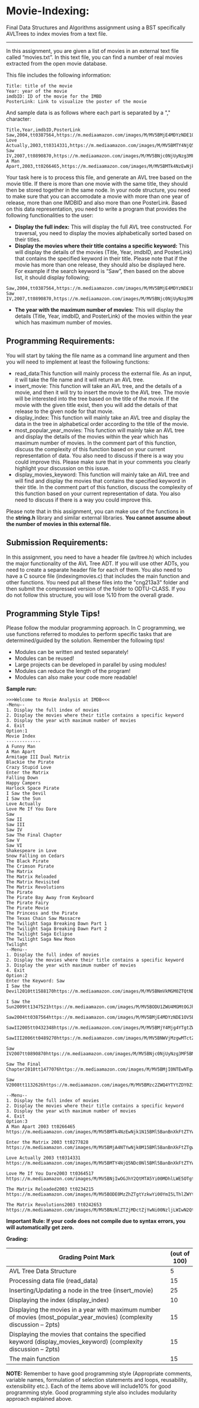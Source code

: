 # Movie-Indexing:

Final Data Structures and Algorithms assignment using a BST specifically AVLTrees to index movies from a text file.

-----
In this assignment, you are given a list of movies in an external text file called “movies.txt”. In this text file, you can find a number of real movies extracted from the open movie database.

This file includes the following information:
```
Title: title of the movie
Year: year of the movie
imdbID: ID of the movie for the IMBD
PosterLink: Link to visualize the poster of the movie
```
And sample data is as follows where each part is separated by a "," character:
```
Title,Year,imdbID,PosterLink
Saw,2004,tt0387564,https://m.mediaamazon.com/images/M/MV5BMjE4MDYzNDE1OV5BMl5BanBnXkFtZTcwNDY2OTYwNA@@._V1_SX300.jpg
Love Actually,2003,tt0314331,https://m.mediaamazon.com/images/M/MV5BMTY4NjQ5NDc0Nl5BMl5BanBnXkFtZTYwNjk5NDM3._V1_SX300.jpg
Saw IV,2007,tt0890870,https://m.mediaamazon.com/images/M/MV5BNjc0NjUyNzg3MF5BMl5BanBnXkFtZTYwODMxOTM3._V1_SX300.jpg
A Man Apart,2003,tt0266465,https://m.mediaamazon.com/images/M/MV5BMTk4NzEwNjk1N15BMl5BanBnXkFtZTYwNTEzNTk5._V1_SX300.jpg
```
Your task here is to process this file, and generate an AVL tree based on the movie title. If there is more than one movie with the same title, they should then be stored together in the same node. In your node structure, you need to make sure that you can accomodate a movie with more than one year of release, more than one IMDBID and also more than one PosterLink. Based on this data representation, you need to write a program that provides the following functionalities to the user:
* **Display the full index:** This will display the full AVL tree constructed. For traversal, you need to display the movies alphabetically sorted based on their titles.
* **Display the movies where their title contains a specific keyword:** This will display the details of the movies (Title, Year, imdbID, and PosterLink) that contains the specified keyword in their title. Please note that if the movie has more than one release, they should also be displayed here. For example if the search keyword is “Saw”, then based on the above list, it should display following; 
```
Saw,2004,tt0387564,https://m.mediaamazon.com/images/M/MV5BMjE4MDYzNDE1OV5BMl5BanBnXkFtZTcwNDY2OTYwNA@@._V1_SX300.jpg
Saw IV,2007,tt0890870,https://m.mediaamazon.com/images/M/MV5BNjc0NjUyNzg3MF5BMl5BanBnXkFtZTYwODMxOTM3._V1_SX300.jpg
```
* **The year with the maximum number of movies:** This will display the details (Title, Year, imdbID, and PosterLink) of the movies within the year which has maximum number of movies.

## **Programming Requirements:**
You will start by taking the file name as a command line argument and then you will need to implement at least the following functions:
* read_data:This function will mainly process the external file. As an input, it will take the file name and it will return an AVL tree.
* insert_movie: This function will take an AVL tree, and the details of a movie, and then it will try to insert the movie to the AVL tree. The movie will be interested into the tree based on the title of the movie. If the movie with the given title exist, then you will add the details of that release to the given node for that movie.
* display_index: This function will mainly take an AVL tree and display the data in the tree in alphabetical order according to the title of the movie.
* most_popular_year_movies: This function will mainly take an AVL tree and display the details of the movies within the year which has maximum number of movies. In the comment part of this function, discuss the complexity of this function based on your current representation of data. You also need to discuss if there is a way you could improve this. Please make sure that in your comments you clearly highlight your discussion on this issue.
* display_movies_keyword: This function will mainly take an AVL tree and will find and display the movies that contains the specified keyword in their title. In the comment part of this function, discuss the complexity of this function based on your current representation of data. You also need to discuss if there is a way you could improve this.

Please note that in this assignment, you can make use of the functions in the **string.h** library and similar external libraries. **You cannot assume about the number of movies in this external file.**

## **Submission Requirements:**
In this assignment, you need to have a header file (avltree.h) which includes the major functionality of the AVL Tree ADT. If you will use other ADTs, you need to create a separate header file for each of them. You also need to have a C source file (indexingmovies.c) that includes the main function and other functions. You need put all these files into the "cng213a3" folder and then submit the compressed version of the folder to ODTU-CLASS. If you do not follow this structure, you will lose %10 from the overall grade.

## **Programming Style Tips!**
Please follow the modular programming approach. In C programming, we use functions referred to modules to perform specific tasks that are determined/guided by the solution. Remember the following tips!
* Modules can be written and tested separately!
* Modules can be reused!
* Large projects can be developed in parallel by using modules!
* Modules can reduce the length of the program!
* Modules can also make your code more readable!

**Sample run:**
```
>>>Welcome to Movie Analysis at IMDB<<<
-Menu--
1. Display the full index of movies
2. Display the movies where their title contains a specific keyword
3. Display the year with maximum number of movies
4. Exit
Option:1
Movie Index
-------------
A Funny Man
A Man Apart
Armitage III Dual Matrix
Blackie the Pirate
Crazy Stupid Love
Enter the Matrix
Falling Down
Happy Campers
Harlock Space Pirate
I Saw the Devil
I Saw the Sun
Love Actually
Love Me If You Dare
Saw
Saw II
Saw III
Saw IV
Saw The Final Chapter
Saw V
Saw VI
Shakespeare in Love
Snow Falling on Cedars
The Black Pirate
The Crimson Pirate
The Matrix
The Matrix Reloaded
The Matrix Revisited
The Matrix Revolutions
The Pirate
The Pirate Bay Away from Keyboard
The Pirate Fairy
The Pirate Movie
The Princess and the Pirate
The Texas Chain Saw Massacre
The Twilight Saga Breaking Dawn Part 1
The Twilight Saga Breaking Dawn Part 2
The Twilight Saga Eclipse
The Twilight Saga New Moon
Twilight
--Menu--
1. Display the full index of movies
2. Display the movies where their title contains a specific keyword
3. Display the year with maximum number of movies
4. Exit
Option:2
Enter the Keyword: Saw
I Saw the Devil2010tt1588170https://m.mediaamazon.com/images/M/MV5BNmVkMGM0ZTQtNDQwNS00NzgwLTkwYWYtNWE3MWFiOGUwODg5XkEyXkFqcGdeQXVyMTMxODk2OTU@._1_SX300.jpg

I Saw the Sun2009tt1347521https://m.mediaamazon.com/images/M/MV5BODU1ZWU4MGMtOGJhYS00Y2Q1LTkxZTUtNjU4YzgzZDFmMWZkXkEyXkFqcGdeQXVyMzUxOTQ2NDU@._V1_SX300.jpg

Saw2004tt0387564https://m.mediaamazon.com/images/M/MV5BMjE4MDYzNDE1OV5BMl5BanBnXkFtZTcwNDY2OTYwNA@@._V1_SX300.jpg

SawII2005tt0432348https://m.mediaamazon.com/images/M/MV5BMjY4Mjg4YTgtZWU2MC00MzVlLTg3MDgtYzUyYzU1NGMyMmU5XkEyXkFqcGdeQXVyNjU0OTQ0OTY@._V1_X300.jpg

SawIII2006tt0489270https://m.mediaamazon.com/images/M/MV5BNWVjMzgwMTctZmZjNC00ZmE0LThiNTUtYzkyM2RkYWIzY2Y2XkEyXkFqcGdeQXVyNjEyNDAyMzI@._V1_SX300.jpg

Saw IV2007tt0890870https://m.mediaamazon.com/images/M/MV5BNjc0NjUyNzg3MF5BMl5BanBnXkFtZTYwODMxOTM3._V1_SX300.jpg

Saw The Final Chapter2010tt1477076https://m.mediaamazon.com/images/M/MV5BMjI0NTEwNTgwNF5BMl5BanBnXkFtZTcwMDM5MTU5Mw@@._V1_SX300.jpg

Saw V2008tt1132626https://m.mediaamazon.com/images/M/MV5BMzc2ZWQ4YTYtZDY0Zi00YzkxLTgxNTMtMTE3MDE3NzQyNjc2XkE

--Menu--
1. Display the full index of movies
2. Display the movies where their title contains a specific keyword
3. Display the year with maximum number of movies
4. Exit
Option:3
A Man Apart 2003 tt0266465 https://m.mediaamazon.com/images/M/MV5BMTk4NzEwNjk1N15BMl5BanBnXkFtZTYwNTEzNTk5._V1_SX300.jpg

Enter the Matrix 2003 tt0277828 https://m.mediaamazon.com/images/M/MV5BMjA4NTYwNjk0M15BMl5BanBnXkFtZTgwODk3MDMwMTE@._V1_SX300.jpg

Love Actually 2003 tt0314331 https://m.mediaamazon.com/images/M/MV5BMTY4NjQ5NDc0Nl5BMl5BanBnXkFtZTYwNjk5NDM3._V1_SX300.jpg

Love Me If You Dare2003 tt0364517 https://m.mediaamazon.com/images/M/MV5BNjIwOGJhY2QtMTA5Yi00MDhlLWE5OTgtYmIzZDNlM2UwZjMyXkEyXkFqcGdeQXVyNTA4NzY1MzY@._V1_SX300.jpg

The Matrix Reloaded2003 tt0234215 https://m.mediaamazon.com/images/M/MV5BODE0MzZhZTgtYzkwYi00YmI5LThlZWYtOWRmNWE5ODk0NzMxXkEyXkFqcGdeQXVyNjU0OTQ0OTY@._V1_SX300.jpg

The Matrix Revolutions2003 tt0242653 https://m.mediaamazon.com/images/M/MV5BNzNlZTZjMDctZjYwNi00NzljLWIwN2QtZWZmYmJiYzQ0MTk2XkEyXkFqcGdeQXVyNTAyODkwOQ@@._V1_SX300.jpg
```

**Important Rule:
If your code does not compile due to syntax errors, you will automatically get zero.**

**Grading:**

Grading Point Mark | (out of 100)
-------------------|-----------------
AVL Tree Data Structure | 5
Processing data file (read_data) | 15
Inserting/Updating a node in the tree (insert_movie) | 25
Displaying the index (display_index) | 10
Displaying the movies in a year with maximum number of movies (most_popular_year_movies) (complexity discussion – 2pts) | 15
Displaying the movies that contains the specified keyword (display_movies_keyword) (complexity discussion – 2pts) | 15
The main function | 15

**NOTE:** Remember to have good programming style (Appropriate comments, variable names, formulation of selection statements and loops, reusability, extensibility etc.). Each of the items above will include10% for good programming style. Good programming style also includes modularity approach explained above.
